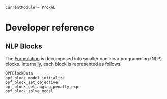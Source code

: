 ```@meta
CurrentModule = ProxAL
```

# Developer reference

## NLP Blocks

The [Formulation](@ref) is decomposed into smaller nonlinear programming (NLP) blocks. Internally, each block is represented as follows.

```@docs
OPFBlockData
opf_block_model_initialize
opf_block_set_objective
opf_block_get_auglag_penalty_expr
opf_block_solve_model
```
